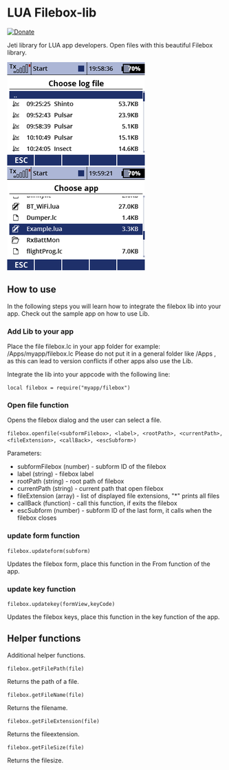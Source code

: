 # LUA Filebox-lib

[![Donate](https://img.shields.io/badge/Donate-PayPal-green.svg)](https://www.paypal.com/cgi-bin/webscr?cmd=_s-xclick&hosted_button_id=R69PMKTCXQBUU&source=url)

Jeti library for LUA app developers. Open files with this beautiful Filebox library.

![screen000](https://raw.githubusercontent.com/nightflyer88/Lua_Filebox-lib/master/img/Screen001.png)
![screen001](https://raw.githubusercontent.com/nightflyer88/Lua_Filebox-lib/master/img/Screen002.png)

## How to use

In the following steps you will learn how to integrate the filebox lib into your app. Check out the sample app on how to use Lib.

### Add Lib to your app

Place the file filebox.lc in your app folder for example: /Apps/myapp/filebox.lc
Please do not put it in a general folder like /Apps , as this can lead to version conflicts if other apps also use the Lib.

Integrate the lib into your appcode with the following line:
```
local filebox = require("myapp/filebox")
```

### Open file function

Opens the filebox dialog and the user can select a file.

```
filebox.openfile(<subformFilebox>, <label>, <rootPath>, <currentPath>, <fileExtension>, <callBack>, <escSubform>)
```
Parameters:
- subformFilebox (number) - subform ID of the filebox
- label (string) - filebox label 
- rootPath (string) - root path of filebox
- currentPath (string) - current path that open filebox
- fileExtension (array) - list of displayed file extensions, "*" prints all files
- callBack (function) - call this function, if exits the filebox
- escSubform (number) - subform ID of the last form, it calls when the filebox closes

### update form function

```
filebox.updateform(subform)
```
Updates the filebox form, place this function in the From function of the app.

### update key function

```
filebox.updatekey(formView,keyCode)
```
Updates the filebox keys, place this function in the key function of the app.

## Helper functions

Additional helper functions.


```
filebox.getFilePath(file)
```
Returns the path of a file.

```
filebox.getFileName(file)
```
Returns the filename.

```
filebox.getFileExtension(file)
```
Returns the fileextension.

```
filebox.getFileSize(file)
```
Returns the filesize.
